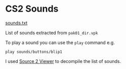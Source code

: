 # CS2 Sounds

[sounds.txt](sounds.txt)

List of sounds extracted from `pak01_dir.vpk`

To play a sound you can use the `play` command e.g.

```
play sounds/buttons/blip1
````



I used [Source 2 Viewer](https://valveresourceformat.github.io/) to decompile the list of sounds.
